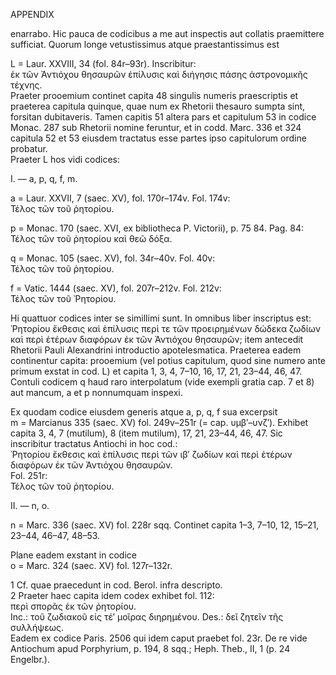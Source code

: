 APPENDIX

enarrabo. Hic pauca de codicibus a me aut inspectis aut collatis praemittere sufficiat. Quorum longe vetustissimus atque praestantissimus est

L = Laur. XXVIII, 34 (fol. 84r–93r). Inscribitur:  
ἐκ τῶν Ἀντιόχου θησαυρῶν ἐπίλυσις καὶ διήγησις πάσης ἀστρονομικῆς τέχνης.  
Praeter prooemium continet capita 48 singulis numeris praescriptis et praeterea capitula quinque, quae num ex Rhetorii thesauro sumpta sint, forsitan dubitaveris. Tamen capitis 51 altera pars et capitulum 53 in codice Monac. 287 sub Rhetorii nomine feruntur, et in codd. Marc. 336 et 324 capitula 52 et 53 eiusdem tractatus esse partes ipso capitulorum ordine probatur.  
Praeter L hos vidi codices:

I. — a, p, q, f, m.

a = Laur. XXVII, 7 (saec. XV), fol. 170r–174v. Fol. 174v:  
Τέλος τῶν τοῦ ῥητορίου.

p = Monac. 170 (saec. XVI, ex bibliotheca P. Victorii), p. 75 84. Pag. 84:  
Τέλος τῶν τοῦ ῥητορίου καὶ θεῶ δόξα.

q = Monac. 105 (saec. XV), fol. 34r–40v. Fol. 40v:  
Τέλος τῶν τοῦ ῥητορίου.

f = Vatic. 1444 (saec. XV), fol. 207r–212v. Fol. 212v:  
Τέλος τῶν τοῦ Ῥητορίου.

Hi quattuor codices inter se simillimi sunt. In omnibus liber inscriptus est:  
Ῥητορίου ἔκθεσις καὶ ἐπίλυσις περὶ τε τῶν προειρημένων δώδεκα ζωδίων καὶ περὶ ἐτέρων διαφόρων ἐκ τῶν Ἀντιόχου θησαυρῶν; item antecedit Rhetorii Pauli Alexandrini introductio apotelesmatica. Praeterea eadem continentur capita: prooemium (vel potius capitulum, quod sine numero ante primum exstat in cod. L) et capita 1, 3, 4, 7–10, 16, 17, 21, 23–44, 46, 47. Contuli codicem q haud raro interpolatum (vide exempli gratia cap. 7 et 8) aut mancum, a et p nonnumquam inspexi.

Ex quodam codice eiusdem generis atque a, p, q, f sua excerpsit  
m = Marcianus 335 (saec. XV) fol. 249v–251r (= cap. υμβ′–υνζ′). Exhibet capita 3, 4, 7 (mutilum), 8 (item mutilum), 17, 21, 23–44, 46, 47. Sic inscribitur tractatus Antiochi in hoc cod.:  
Ῥητορίου ἔκθεσις καὶ ἐπίλυσις περὶ τῶν ιβ′ ζωδίων καὶ περὶ ἐτέρων διαφόρων ἐκ τῶν Ἀντιόχου θησαυρῶν.  
Fol. 251r:  
Τέλος τῶν τοῦ ῥητορίου.

II. — n, o.

n = Marc. 336 (saec. XV) fol. 228r sqq. Continet capita 1–3, 7–10, 12, 15–21, 23–44, 46–47, 48–53.

Plane eadem exstant in codice  
o = Marc. 324 (saec. XV) fol. 127r–132r.

1 Cf. quae praecedunt in cod. Berol. infra descripto.  
2 Praeter haec capita idem codex exhibet fol. 112:  
περὶ σπορᾶς ἐκ τῶν ῥητορίου.  
Inc.: τοῦ ζωδιακοῦ εἰς τέ′ μοῖρας διηρημένου. Des.: δεῖ ζητεῖν τῆς συλλήψεως.  
Eadem ex codice Paris. 2506 qui idem caput praebet fol. 23r. De re vide Antiochum apud Porphyrium, p. 194, 8 sqq.; Heph. Theb., II, 1 (p. 24 Engelbr.).